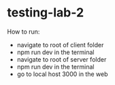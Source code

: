 # testing-lab-2

How to run:

- navigate to root of client folder
- npm run dev in the terminal
- navigate to root of server folder
- npm run dev in the terminal
- go to local host 3000 in the web
